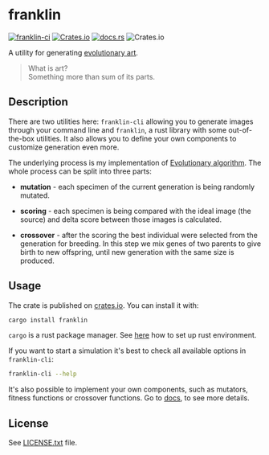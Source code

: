 # franklin

[![franklin-ci](https://github.com/nathiss/franklin/actions/workflows/franklin-ci.yml/badge.svg?branch=development)](https://github.com/nathiss/franklin/actions/workflows/franklin-ci.yml)
[![Crates.io](https://img.shields.io/crates/v/franklin)](https://crates.io/crates/franklin)
[![docs.rs](https://docs.rs/franklin/badge.svg)](https://docs.rs/franklin/)
![Crates.io](https://img.shields.io/crates/l/franklin)

A utility for generating [evolutionary art](https://en.wikipedia.org/wiki/Evolutionary_art).

> What is art?  
> Something more than sum of its parts.

## Description

There are two utilities here: `franklin-cli` allowing you to generate images through your command line and `franklin`,
a rust library with some out-of-the-box utilities. It also allows you to define your own components to customize
generation even more.

The underlying process is my implementation of [Evolutionary algorithm](https://en.wikipedia.org/wiki/Evolutionary_algorithm).
The whole process can be split into three parts:

* **mutation** - each specimen of the current generation is being randomly mutated.

* **scoring** - each specimen is being compared with the ideal image (the source) and delta score between those images
is calculated.

* **crossover** - after the scoring the best individual were selected from the generation for breeding. In this step we
mix genes of two parents to give birth to new offspring, until new generation with the same size is produced.

## Usage

The crate is published on [crates.io](https://crates.io/crates/franklin). You can install it with:

```sh
cargo install franklin
```

`cargo` is a rust package manager. See [here](https://www.rust-lang.org/learn/get-started) how to set up rust
environment.

If you want to start a simulation it's best to check all available options in `franklin-cli`:

```sh
franklin-cli --help
```

It's also possible to implement your own components, such as mutators, fitness functions or crossover functions.
Go to [docs](https://docs.rs/franklin/), to see more details.

## License

See [LICENSE.txt](LICENSE.txt) file.
